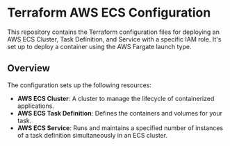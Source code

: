 # Terraform AWS ECS Configuration

This repository contains the Terraform configuration files for deploying an AWS ECS Cluster, Task Definition, and Service with a specific IAM role. It's set up to deploy a container using the AWS Fargate launch type.

## Overview

The configuration sets up the following resources:

- **AWS ECS Cluster**: A cluster to manage the lifecycle of containerized applications.
- **AWS ECS Task Definition**: Defines the containers and volumes for your task.
- **AWS ECS Service**: Runs and maintains a specified number of instances of a task definition simultaneously in an ECS cluster.

